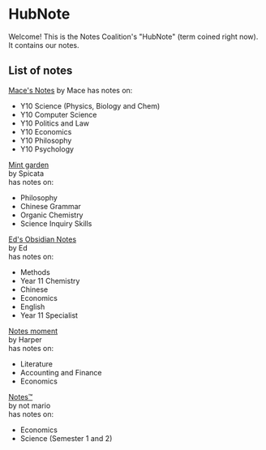 # HubNote

Welcome! This is the Notes Coalition's "HubNote" (term coined right now). It contains our notes.

## List of notes

[Mace's Notes](macesnotes.netlify.app/)
by Mace
has notes on:
- Y10 Science (Physics, Biology and Chem)
- Y10 Computer Science
- Y10 Politics and Law
- Y10 Economics
- Y10 Philosophy
- Y10 Psychology

[Mint garden](https://mint-garden.netlify.app/)  
by Spicata  
has notes on:  
- Philosophy
- Chinese Grammar
- Organic Chemistry
- Science Inquiry Skills

[Ed's Obsidian Notes](https://edsobsidiannotes.netlify.app/)  
by Ed  
has notes on:  
- Methods
- Year 11 Chemistry
- Chinese
- Economics
- English
- Year 11 Specialist

[Notes moment](https://harperb160.wixsite.com/notes-moment)  
by Harper  
has notes on:  
- Literature
- Accounting and Finance
- Economics

[Notes™](https://notes.notmario.net/)  
by not mario  
has notes on:  
- Economics
- Science (Semester 1 and 2)
